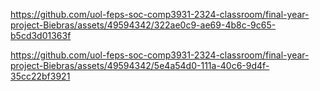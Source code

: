 

https://github.com/uol-feps-soc-comp3931-2324-classroom/final-year-project-Biebras/assets/49594342/322ae0c9-ae69-4b8c-9c65-b5cd3d01363f



https://github.com/uol-feps-soc-comp3931-2324-classroom/final-year-project-Biebras/assets/49594342/5e4a54d0-111a-40c6-9d4f-35cc22bf3921

